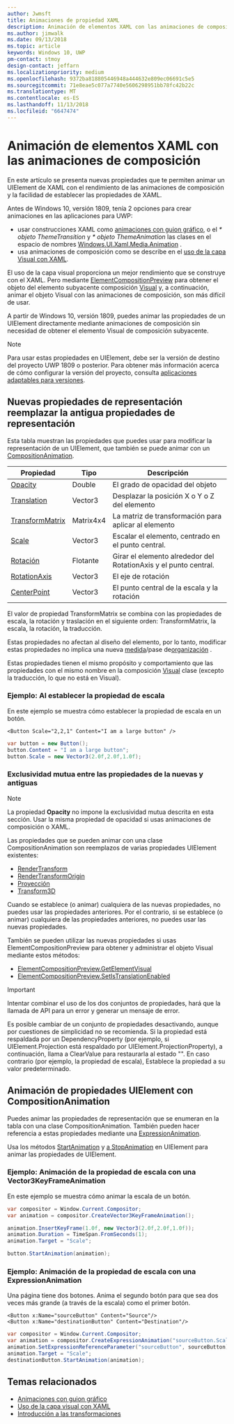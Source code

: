```yaml
---
author: Jwmsft
title: Animaciones de propiedad XAML
description: Animación de elementos XAML con las animaciones de composición.
ms.author: jimwalk
ms.date: 09/13/2018
ms.topic: article
keywords: Windows 10, UWP
pm-contact: stmoy
design-contact: jeffarn
ms.localizationpriority: medium
ms.openlocfilehash: 9372ba818805446948a444632e809ec06691c5e5
ms.sourcegitcommit: 71e8eae5c077a7740e5606298951bb78fc42b22c
ms.translationtype: MT
ms.contentlocale: es-ES
ms.lasthandoff: 11/13/2018
ms.locfileid: "6647474"
---
```

# <a name="animating-xaml-elements-with-composition-animations"></a>Animación de elementos XAML con las animaciones de composición

En este artículo se presenta nuevas propiedades que te permiten animar un UIElement de XAML con el rendimiento de las animaciones de composición y la facilidad de establecer las propiedades de XAML.

Antes de Windows 10, versión 1809, tenía 2 opciones para crear animaciones en las aplicaciones para UWP:

- usar construcciones XAML como [animaciones con guion gráfico](storyboarded-animations.md), o el _* objeto ThemeTransition_ y _* objeto ThemeAnimation_ las clases en el espacio de nombres [Windows.UI.Xaml.Media.Animation](/uwp/api/windows.ui.xaml.media.animation) .
- usa animaciones de composición como se describe en el [uso de la capa Visual con XAML](../../composition/using-the-visual-layer-with-xaml.md).

El uso de la capa visual proporciona un mejor rendimiento que se construye con el XAML. Pero mediante [ElementCompositionPreview](/uwp/api/Windows.UI.Xaml.Hosting.ElementCompositionPreview) para obtener el objeto del elemento subyacente composición [Visual](/uwp/api/windows.ui.composition.visual) y, a continuación, animar el objeto Visual con las animaciones de composición, son más difícil de usar.

A partir de Windows 10, versión 1809, puedes animar las propiedades de un UIElement directamente mediante animaciones de composición sin necesidad de obtener el elemento Visual de composición subyacente.

> [!NOTE]
> Para usar estas propiedades en UIElement, debe ser la versión de destino del proyecto UWP 1809 o posterior. Para obtener más información acerca de cómo configurar la versión del proyecto, consulta [aplicaciones adaptables para versiones](../../debug-test-perf/version-adaptive-apps.md).

## <a name="new-rendering-properties-replace-old-rendering-properties"></a>Nuevas propiedades de representación reemplazar la antigua propiedades de representación

Esta tabla muestran las propiedades que puedes usar para modificar la representación de un UIElement, que también se puede animar con un [CompositionAnimation](/uwp/api/windows.ui.composition.compositionanimation).

| Propiedad | Tipo | Descripción |
| -- | -- | -- |
| [Opacity](/uwp/api/windows.ui.xaml.uielement.opacity) | Double | El grado de opacidad del objeto |
| [Translation](/uwp/api/windows.ui.xaml.uielement.translation) | Vector3 | Desplazar la posición X o Y o Z del elemento |
| [TransformMatrix](/uwp/api/windows.ui.xaml.uielement.transformmatrix) | Matrix4x4 | La matriz de transformación para aplicar al elemento |
| [Scale](/uwp/api/windows.ui.xaml.uielement.scale) | Vector3 | Escalar el elemento, centrado en el punto central. |
| [Rotación](/uwp/api/windows.ui.xaml.uielement.rotation) | Flotante | Girar el elemento alrededor del RotationAxis y el punto central. |
| [RotationAxis](/uwp/api/windows.ui.xaml.uielement.rotationaxis) | Vector3 | El eje de rotación |
| [CenterPoint](/uwp/api/windows.ui.xaml.uielement.centerpoint) | Vector3 | El punto central de la escala y la rotación |

El valor de propiedad TransformMatrix se combina con las propiedades de escala, la rotación y traslación en el siguiente orden: TransformMatrix, la escala, la rotación, la traducción.

Estas propiedades no afectan al diseño del elemento, por lo tanto, modificar estas propiedades no implica una nueva [medida](/uwp/api/windows.ui.xaml.uielement.measure)/pase de[organización](/uwp/api/windows.ui.xaml.uielement.arrange) .

Estas propiedades tienen el mismo propósito y comportamiento que las propiedades con el mismo nombre en la composición [Visual](/uwp/api/windows.ui.composition.visual) clase (excepto la traducción, lo que no está en Visual).

### <a name="example-setting-the-scale-property"></a>Ejemplo: Al establecer la propiedad de escala

En este ejemplo se muestra cómo establecer la propiedad de escala en un botón.

```xaml
<Button Scale="2,2,1" Content="I am a large button" />
```

```csharp
var button = new Button();
button.Content = "I am a large button";
button.Scale = new Vector3(2.0f,2.0f,1.0f);
```

### <a name="mutual-exclusivity-between-new-and-old-properties"></a>Exclusividad mutua entre las propiedades de la nuevas y antiguas

> [!NOTE]
> La propiedad **Opacity** no impone la exclusividad mutua descrita en esta sección. Usar la misma propiedad de opacidad si usas animaciones de composición o XAML.

Las propiedades que se pueden animar con una clase CompositionAnimation son reemplazos de varias propiedades UIElement existentes:

- [RenderTransform](/uwp/api/windows.ui.xaml.uielement.rendertransform)
- [RenderTransformOrigin](/uwp/api/windows.ui.xaml.uielement.rendertransformorigin)
- [Proyección](/uwp/api/windows.ui.xaml.uielement.projection)
- [Transform3D](/uwp/api/windows.ui.xaml.uielement.transform3d)

Cuando se establece (o animar) cualquiera de las nuevas propiedades, no puedes usar las propiedades anteriores. Por el contrario, si se establece (o animar) cualquiera de las propiedades anteriores, no puedes usar las nuevas propiedades.

También se pueden utilizar las nuevas propiedades si usas ElementCompositionPreview para obtener y administrar el objeto Visual mediante estos métodos:

- [ElementCompositionPreview.GetElementVisual](/uwp/api/windows.ui.xaml.hosting.elementcompositionpreview.getelementvisual)
- [ElementCompositionPreview.SetIsTranslationEnabled](/uwp/api/windows.ui.xaml.hosting.elementcompositionpreview.setistranslationenabled)

> [!IMPORTANT]
> Intentar combinar el uso de los dos conjuntos de propiedades, hará que la llamada de API para un error y generar un mensaje de error.

Es posible cambiar de un conjunto de propiedades desactivando, aunque por cuestiones de simplicidad no se recomienda. Si la propiedad está respaldada por un DependencyProperty (por ejemplo, si UIElement.Projection está respaldado por UIElement.ProjectionProperty), a continuación, llama a ClearValue para restaurarla al estado "". En caso contrario (por ejemplo, la propiedad de escala), Establece la propiedad a su valor predeterminado.

## <a name="animating-uielement-properties-with-compositionanimation"></a>Animación de propiedades UIElement con CompositionAnimation

Puedes animar las propiedades de representación que se enumeran en la tabla con una clase CompositionAnimation. También pueden hacer referencia a estas propiedades mediante una [ExpressionAnimation](/uwp/api/windows.ui.composition.expressionanimation).

Usa los métodos [StartAnimation](/uwp/api/windows.ui.xaml.uielement.startanimation) y [a StopAnimation](/uwp/api/windows.ui.xaml.uielement.stopanimation) en UIElement para animar las propiedades de UIElement.

### <a name="example-animating-the-scale-property-with-a-vector3keyframeanimation"></a>Ejemplo: Animación de la propiedad de escala con una Vector3KeyFrameAnimation

En este ejemplo se muestra cómo animar la escala de un botón.

```csharp
var compositor = Window.Current.Compositor;
var animation = compositor.CreateVector3KeyFrameAnimation();

animation.InsertKeyFrame(1.0f, new Vector3(2.0f,2.0f,1.0f));
animation.Duration = TimeSpan.FromSeconds(1);
animation.Target = "Scale";

button.StartAnimation(animation);
```

### <a name="example-animating-the-scale-property-with-an-expressionanimation"></a>Ejemplo: Animación de la propiedad de escala con una ExpressionAnimation

Una página tiene dos botones. Anima el segundo botón para que sea dos veces más grande (a través de la escala) como el primer botón.

```xaml
<Button x:Name="sourceButton" Content="Source"/>
<Button x:Name="destinationButton" Content="Destination"/>
```

```csharp
var compositor = Window.Current.Compositor;
var animation = compositor.CreateExpressionAnimation("sourceButton.Scale*2");
animation.SetExpressionReferenceParameter("sourceButton", sourceButton);
animation.Target = "Scale";
destinationButton.StartAnimation(animation);
```

## <a name="related-topics"></a>Temas relacionados

- [Animaciones con guion gráfico](storyboarded-animations.md)
- [Uso de la capa visual con XAML](../../composition/using-the-visual-layer-with-xaml.md)
- [Introducción a las transformaciones](../layout/transforms.md)